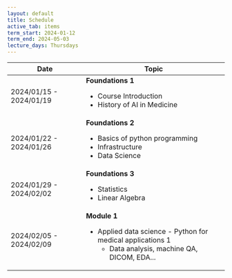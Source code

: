 ```yaml
---
layout: default
title: Schedule
active_tab: items
term_start: 2024-01-12
term_end: 2024-05-03
lecture_days: Thursdays
---
```

<!--
<div class="alert alert-info">
You can <a href="https://upenn.hosted.panopto.com/Panopto/Pages/Sessions/List.aspx?folderID=82b51ccf-a22c-44fb-9582-ad99000835ae">watch recordings of the live lectures</a>, or you can watch <a href="modules.html">pre-recorded lectures for each module</a>.
</div>


<div class="alert alert-warning" markdown="1">
The schedule below shows the schedule section 401, which meets on Tuesday/Thursday.  [Click here for the 402 Monday/Wednesday section.](schedule2.html)
</div>
-->

<table class="table table-striped" >
  <thead>
    <tr>
      <th>Date</th> 
      <th>Topic</th>
    </tr>
  </thead>
  <tbody>
    <tr>
    <td>2024/01/15 - 2024/01/19</td>
    <td>
        <strong>Foundations 1</strong>
        <ul>
          <li>Course Introduction</li>
          <li>History of AI in Medicine</li>
        </ul>
      </td>
    </tr>    
    <tr>
    <td>2024/01/22 - 2024/01/26</td>
    <td>
         <strong>Foundations 2</strong>
        <ul>
          <li>Basics of python programming</li>
          <li>Infrastructure</li>
          <li>Data Science</li>
        </ul>
      </td>
    </tr>
    <tr>
    <td>2024/01/29 - 2024/02/02</td>
    <td>
         <strong>Foundations 3</strong>
        <ul>
          <li>Statistics</li>
          <li>Linear Algebra</li>
        </ul>
      </td>
    </tr>
  <tr>
    <td>2024/02/05 - 2024/02/09</td>
    <td>
      <strong>Module 1</strong>
      <ul>
        <li>Applied data science - Python for medical applications 1
          <ul>
            <li>Data analysis, machine QA, DICOM, EDA...</li>
          </ul>
        </li>
      </ul>
    </td>
</tr> 
  <!-- More rows can be added here -->
</tbody>
</table>


